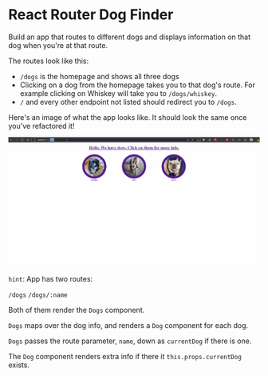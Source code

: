 # React Router Dog Finder

Build an app that routes to different dogs and displays information on that dog when you're at that route.

The routes look like this:

- `/dogs` is the homepage and shows all three dogs
- Clicking on a dog from the homepage takes you to that dog's route. For example clicking on Whiskey will take you to `/dogs/whiskey`.
- `/` and every other endpoint not listed should redirect you to `/dogs`.

Here's an image of what the app looks like. It should look the same once you've refactored it!

![dog finder app](./dog-finder.gif)

`hint`:
App has two routes:

`/dogs`
`/dogs/:name`

Both of them render the `Dogs` component.

`Dogs` maps over the dog info, and renders a `Dog` component for each dog.

`Dogs` passes the route parameter, `name`, down as `currentDog` if there is one.

The `Dog` component renders extra info if there it `this.props.currentDog` exists.